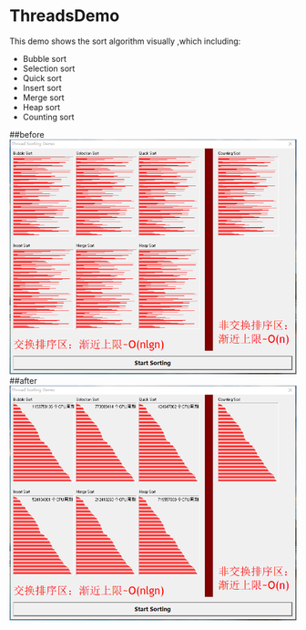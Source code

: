 # ThreadsDemo
This demo shows the sort algorithm visually ,which including:
- Bubble sort
- Selection sort
- Quick sort
- Insert sort
- Merge sort
- Heap sort
- Counting sort

##before
![before](https://github.com/pavkoo/ThreadsDemo/blob/master/before.png)
##after
![after](https://github.com/pavkoo/ThreadsDemo/blob/master/after.png)
